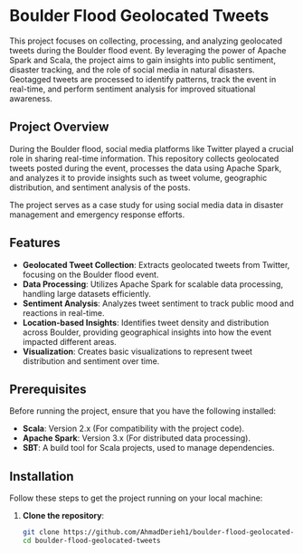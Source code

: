 # Boulder Flood Geolocated Tweets

This project focuses on collecting, processing, and analyzing geolocated tweets during the Boulder flood event. By leveraging the power of Apache Spark and Scala, the project aims to gain insights into public sentiment, disaster tracking, and the role of social media in natural disasters. Geotagged tweets are processed to identify patterns, track the event in real-time, and perform sentiment analysis for improved situational awareness.

## Project Overview

During the Boulder flood, social media platforms like Twitter played a crucial role in sharing real-time information. This repository collects geolocated tweets posted during the event, processes the data using Apache Spark, and analyzes it to provide insights such as tweet volume, geographic distribution, and sentiment analysis of the posts.

The project serves as a case study for using social media data in disaster management and emergency response efforts.

## Features

- **Geolocated Tweet Collection**: Extracts geolocated tweets from Twitter, focusing on the Boulder flood event.
- **Data Processing**: Utilizes Apache Spark for scalable data processing, handling large datasets efficiently.
- **Sentiment Analysis**: Analyzes tweet sentiment to track public mood and reactions in real-time.
- **Location-based Insights**: Identifies tweet density and distribution across Boulder, providing geographical insights into how the event impacted different areas.
- **Visualization**: Creates basic visualizations to represent tweet distribution and sentiment over time.

## Prerequisites

Before running the project, ensure that you have the following installed:

- **Scala**: Version 2.x (For compatibility with the project code).
- **Apache Spark**: Version 3.x (For distributed data processing).
- **SBT**: A build tool for Scala projects, used to manage dependencies.
## Installation

Follow these steps to get the project running on your local machine:

1. **Clone the repository**:
   ```bash
   git clone https://github.com/AhmadDerieh1/boulder-flood-geolocated-tweets.git
   cd boulder-flood-geolocated-tweets
